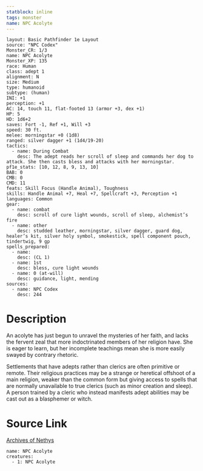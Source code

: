 ```yaml
---
statblock: inline
tags: monster
name: NPC Acolyte
---
```

```statblock
layout: Basic Pathfinder 1e Layout
source: "NPC Codex"
Monster_CR: 1/3
name: NPC Acolyte
Monster_XP: 135
race: Human
class: adept 1
alignment: N
size: Medium
type: humanoid
subtype: (human)
INI: +1
perception: +1
AC: 14, touch 11, flat-footed 13 (armor +3, dex +1)
HP: 5
HD: 1d6+2
saves: Fort -1, Ref +1, Will +3
speed: 30 ft.
melee: morningstar +0 (1d8)
ranged: silver dagger +1 (1d4/19-20)
tactics:
  - name: During Combat
    desc: The adept reads her scroll of sleep and commands her dog to attack. She then casts bless and attacks with her morningstar.
pf1e_stats: [10, 12, 8, 9, 13, 10]
BAB: 0
CMB: 0
CMD: 11
feats: Skill Focus (Handle Animal), Toughness
skills: Handle Animal +7, Heal +7, Spellcraft +3, Perception +1
languages: Common
gear:
  - name: combat
    desc: scroll of cure light wounds, scroll of sleep, alchemist’s fire
  - name: other
    desc: studded leather, morningstar, silver dagger, guard dog, healer’s kit, silver holy symbol, smokestick, spell component pouch, tindertwig, 9 gp
spells_prepared:
  - name:
    desc: (CL 1)
  - name: 1st
    desc: bless, cure light wounds
  - name: 0 (at-will)
    desc: guidance, light, mending
sources:
  - name: NPC Codex
    desc: 244
```
# Description
An acolyte has just begun to unravel the mysteries of her faith, and lacks the fervent zeal that more indoctrinated members of her religion have. She is eager to learn, but her incomplete teachings mean she is more easily swayed by contrary rhetoric.

Settlements that have adepts rather than clerics are often primitive or remote. Their religious practices may be a strange or heretical offshoot of a main religion, weaker than the common form but giving access to spells that are normally unavailable to true clerics (such as minor creation and sleep). A person trained by a cleric who instead manifests adept abilities may be cast out as a blasphemer or witch.
# Source Link
[Archives of Nethys](https://aonprd.com/NPCDisplay.aspx?ItemName=Acolyte)
```encounter-table
name: NPC Acolyte
creatures:
  - 1: NPC Acolyte
```
